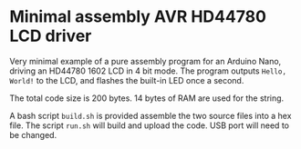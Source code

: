 # Minimal assembly AVR HD44780 LCD driver
Very minimal example of a pure assembly program for an Arduino Nano, driving
an HD44780 1602 LCD in 4 bit mode. The program outputs `Hello, World!` to the
LCD, and flashes the built-in LED once a second.

The total code size is 200 bytes. 14 bytes of RAM are used for the string.

A bash script `build.sh` is provided assemble the two source files into a hex 
file. The script `run.sh` will build and upload the code. USB port will need to
be changed.